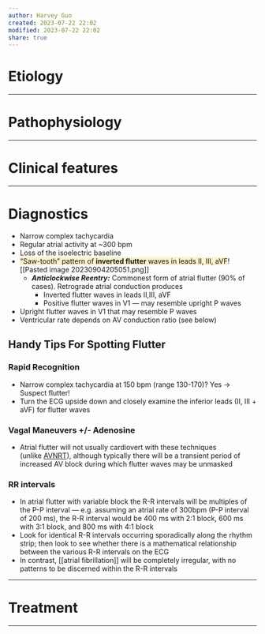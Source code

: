 ```yaml
---
author: Harvey Guo
created: 2023-07-22 22:02
modified: 2023-07-22 22:02
share: true
---
```

# Etiology


---
# Pathophysiology


---
# Clinical features


---
# Diagnostics
- Narrow complex tachycardia
- Regular atrial activity at ~300 bpm
- Loss of the isoelectric baseline
- <span style="background:rgba(240, 200, 0, 0.2)">“Saw-tooth” pattern of **inverted flutter** waves in leads II, III, aVF</span>![[Pasted image 20230904205051.png]]
	- **_Anticlockwise Reentry:_** Commonest form of atrial flutter (90% of cases). Retrograde atrial conduction produces
		- Inverted flutter waves in leads II,III, aVF
		- Positive flutter waves in V1 — may resemble upright P waves
- Upright flutter waves in V1 that may resemble P waves
- Ventricular rate depends on AV conduction ratio (see below)
## **Handy Tips For Spotting Flutter**
### Rapid Recognition
- Narrow complex tachycardia at 150 bpm (range 130-170)? Yes -> Suspect flutter!
- Turn the ECG upside down and closely examine the inferior leads (II, III + aVF) for flutter waves
### Vagal Maneuvers +/- Adenosine
- Atrial flutter will not usually cardiovert with these techniques (unlike [AVNRT](https://litfl.com/supraventricular-tachycardia-svt-ecg-library/)), although typically there will be a transient period of increased AV block during which flutter waves may be unmasked
### RR intervals
- In atrial flutter with variable block the R-R intervals will be multiples of the P-P interval — e.g. assuming an atrial rate of 300bpm (P-P interval of 200 ms), the R-R interval would be 400 ms with 2:1 block, 600 ms with 3:1 block, and 800 ms with 4:1 block
- Look for identical R-R intervals occurring sporadically along the rhythm strip; then look to see whether there is a mathematical relationship between the various R-R intervals on the ECG
- In contrast, [[atrial fibrillation]] will be completely irregular, with no patterns to be discerned within the R-R intervals

---
# Treatment


---

